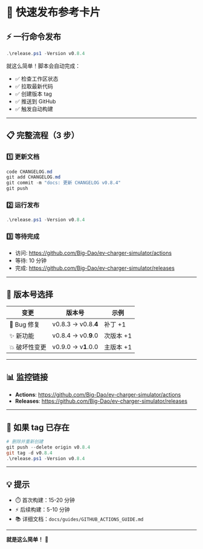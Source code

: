 # 🚀 快速发布参考卡片

## ⚡ 一行命令发布

```powershell
.\release.ps1 -Version v0.8.4
```

就这么简单！脚本会自动完成：
- ✅ 检查工作区状态
- ✅ 拉取最新代码
- ✅ 创建版本 tag
- ✅ 推送到 GitHub
- ✅ 触发自动构建

---

## 📋 完整流程（3 步）

### 1️⃣ 更新文档
```powershell
code CHANGELOG.md
git add CHANGELOG.md
git commit -m "docs: 更新 CHANGELOG v0.8.4"
git push
```

### 2️⃣ 运行发布
```powershell
.\release.ps1 -Version v0.8.4
```

### 3️⃣ 等待完成
- 访问: https://github.com/Big-Dao/ev-charger-simulator/actions
- 等待: 10 分钟
- 完成: https://github.com/Big-Dao/ev-charger-simulator/releases

---

## 🎯 版本号选择

| 变更 | 版本号 | 示例 |
|------|--------|------|
| 🐛 Bug 修复 | v0.8.3 → v0.8.**4** | 补丁 +1 |
| ✨ 新功能 | v0.8.4 → v0.**9**.0 | 次版本 +1 |
| 💥 破坏性变更 | v0.9.0 → v**1**.0.0 | 主版本 +1 |

---

## 📊 监控链接

- **Actions**: https://github.com/Big-Dao/ev-charger-simulator/actions
- **Releases**: https://github.com/Big-Dao/ev-charger-simulator/releases

---

## 🐛 如果 tag 已存在

```powershell
# 删除并重新创建
git push --delete origin v0.8.4
git tag -d v0.8.4
.\release.ps1 -Version v0.8.4
```

---

## 💡 提示

- ⏱️ 首次构建：15-20 分钟
- ⚡ 后续构建：5-10 分钟
- 📚 详细文档：`docs/guides/GITHUB_ACTIONS_GUIDE.md`

---

**就是这么简单！** 🎉
